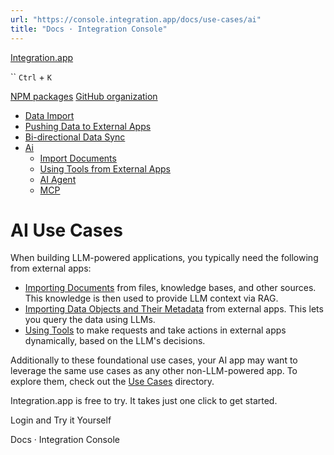 ```yaml
---
url: "https://console.integration.app/docs/use-cases/ai"
title: "Docs · Integration Console"
---
```


[Integration.app](https://integration.app/)

`` `Ctrl` + `K`

[NPM packages](https://www.npmjs.com/~integration.app) [GitHub organization](https://github.com/integration-app)

- [Data Import](https://console.integration.app/docs/use-cases/data-import)
- [Pushing Data to External Apps](https://console.integration.app/docs/use-cases/data-push)
- [Bi-directional Data Sync](https://console.integration.app/docs/use-cases/bi-directional-sync)
- [Ai](https://console.integration.app/docs/use-cases/ai)
  - [Import Documents](https://console.integration.app/docs/use-cases/ai/import-documents)
  - [Using Tools from External Apps](https://console.integration.app/docs/use-cases/ai/use-tools)
  - [AI Agent](https://console.integration.app/docs/use-cases/ai/ai-agent)
  - [MCP](https://console.integration.app/docs/use-cases/ai/mcp)

# AI Use Cases

When building LLM-powered applications, you typically need the following from external apps:

- [Importing Documents](https://console.integration.app/docs/use-cases/ai/import-documents) from files, knowledge bases, and other sources. This knowledge is then used to provide LLM context via RAG.
- [Importing Data Objects and Their Metadata](https://console.integration.app/docs/use-cases/data-import) from external apps. This lets you query the data using LLMs.
- [Using Tools](https://console.integration.app/docs/use-cases/ai/use-tools) to make requests and take actions in external apps dynamically, based on the LLM's decisions.

Additionally to these foundational use cases, your AI app may want to leverage the same use cases as any other non-LLM-powered app. To explore them, check out the [Use Cases](https://console.integration.app/docs/use-cases) directory.

Integration.app is free to try. It takes just one click to get started.

Login and Try it Yourself

Docs · Integration Console